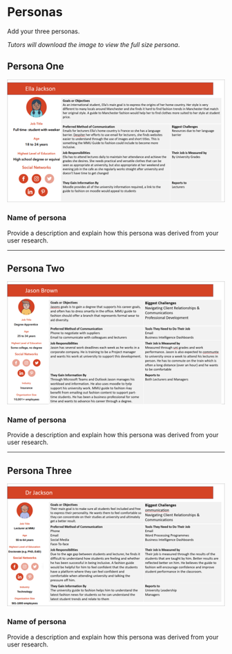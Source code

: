 # Personas

Add your three personas.

*Tutors will download the image to view the full size persona*.

<!-- edit as required -->

## Persona One

<img src="sp2-media/Ella Jackson.png" alt="Persona One - Ella Jackson" width="1000">

### Name of persona
Provide a description and explain how this persona was derived from your user research.

---

## Persona Two

<img src="sp2-media/Jason Brown.png" alt="Persona Two - Jason Brown" width="1000">

### Name of persona
Provide a description and explain how this persona was derived from your user research.

---

## Persona Three

<img src="sp2-media/Dr Jackson.png" alt="Persona Three - Dr Jackson" width="1000">

### Name of persona
Provide a description and explain how this persona was derived from your user research.